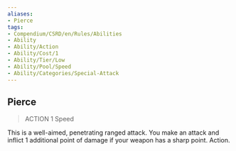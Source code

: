 ```yaml
---
aliases:
- Pierce
tags:
- Compendium/CSRD/en/Rules/Abilities
- Ability
- Ability/Action
- Ability/Cost/1
- Ability/Tier/Low
- Ability/Pool/Speed
- Ability/Categories/Special-Attack
---
```


  
## Pierce  
>ACTION 1  Speed  
  
This is a well-aimed, penetrating ranged attack. You make an attack and inflict 1 additional point of damage if your weapon has a sharp point. Action.
